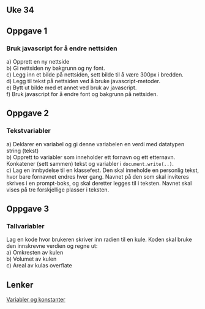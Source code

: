 <script type="text/javascript" src="http://cdn.mathjax.org/mathjax/latest/MathJax.js?config=default"></script>

Uke 34
---
## Oppgave 1  
### Bruk javascript for å endre nettsiden
a) Opprett en ny nettside  
b) Gi nettsiden ny bakgrunn og ny font.  
c) Legg inn et bilde på nettsiden, sett bilde til å være 300px i bredden.  
d) Legg til tekst på nettsiden ved å bruke javascript-metoder.  
e) Bytt ut bilde med et annet ved bruk av javascript.  
f) Bruk javascript for å endre font og bakgrunn på nettsiden.  

## Oppgave 2
### Tekstvariabler
a) Deklarer en variabel og gi denne variabelen en verdi med datatypen string (tekst)    
b) Opprett to variabler som inneholder ett fornavn og ett etternavn. Konkatener (sett sammen) tekst og variabler i ```document.write(..)```.  
c) Lag en innbydelse til en klassefest. Den skal inneholde en personlig tekst, hvor bare fornavnet endres hver gang. Navnet på den som skal inviteres skrives i en prompt-boks, og skal deretter legges til i teksten. Navnet skal vises på tre forskjellige plasser i teksten.    


## Oppgave 3
### Tallvariabler
Lag en kode hvor brukeren skriver inn radien til en kule. Koden skal bruke den innskrevne verdien og regne ut:  
a) Omkresten av kulen  
b) Volumet av kulen  
c) Areal av kulas overflate  



Lenker
---
[Variabler og konstanter](https://github.com/fagstoff/IT2/blob/master/Fagtekster/Variabler.md)